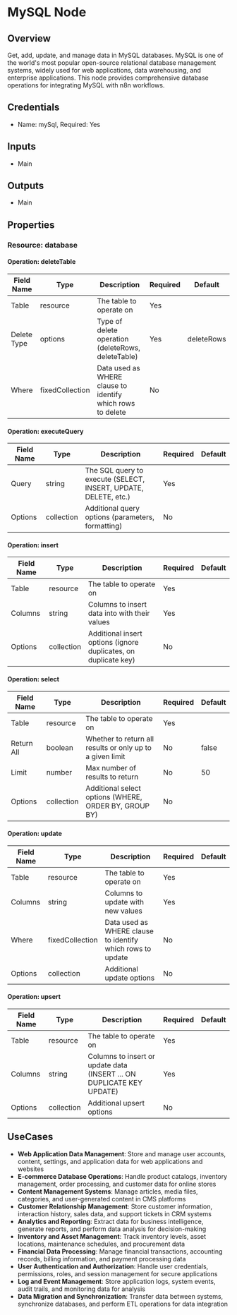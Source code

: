 # MySQL Node

## Overview

Get, add, update, and manage data in MySQL databases. MySQL is one of the world's most popular open-source relational database management systems, widely used for web applications, data warehousing, and enterprise applications. This node provides comprehensive database operations for integrating MySQL with n8n workflows.

## Credentials

- Name: mySql, Required: Yes

## Inputs

- Main

## Outputs

- Main

## Properties

### Resource: database

#### Operation: deleteTable

| Field Name | Type | Description | Required | Default |
|---|---|---|---|---|
| Table | resource | The table to operate on | Yes |  |
| Delete Type | options | Type of delete operation (deleteRows, deleteTable) | Yes | deleteRows |
| Where | fixedCollection | Data used as WHERE clause to identify which rows to delete | No |  |

#### Operation: executeQuery

| Field Name | Type | Description | Required | Default |
|---|---|---|---|---|
| Query | string | The SQL query to execute (SELECT, INSERT, UPDATE, DELETE, etc.) | Yes |  |
| Options | collection | Additional query options (parameters, formatting) | No |  |

#### Operation: insert

| Field Name | Type | Description | Required | Default |
|---|---|---|---|---|
| Table | resource | The table to operate on | Yes |  |
| Columns | string | Columns to insert data into with their values | Yes |  |
| Options | collection | Additional insert options (ignore duplicates, on duplicate key) | No |  |

#### Operation: select

| Field Name | Type | Description | Required | Default |
|---|---|---|---|---|
| Table | resource | The table to operate on | Yes |  |
| Return All | boolean | Whether to return all results or only up to a given limit | No | false |
| Limit | number | Max number of results to return | No | 50 |
| Options | collection | Additional select options (WHERE, ORDER BY, GROUP BY) | No |  |

#### Operation: update

| Field Name | Type | Description | Required | Default |
|---|---|---|---|---|
| Table | resource | The table to operate on | Yes |  |
| Columns | string | Columns to update with new values | Yes |  |
| Where | fixedCollection | Data used as WHERE clause to identify which rows to update | No |  |
| Options | collection | Additional update options | No |  |

#### Operation: upsert

| Field Name | Type | Description | Required | Default |
|---|---|---|---|---|
| Table | resource | The table to operate on | Yes |  |
| Columns | string | Columns to insert or update data (INSERT ... ON DUPLICATE KEY UPDATE) | Yes |  |
| Options | collection | Additional upsert options | No |  |

## UseCases

- **Web Application Data Management**: Store and manage user accounts, content, settings, and application data for web applications and websites
- **E-commerce Database Operations**: Handle product catalogs, inventory management, order processing, and customer data for online stores
- **Content Management Systems**: Manage articles, media files, categories, and user-generated content in CMS platforms
- **Customer Relationship Management**: Store customer information, interaction history, sales data, and support tickets in CRM systems
- **Analytics and Reporting**: Extract data for business intelligence, generate reports, and perform data analysis for decision-making
- **Inventory and Asset Management**: Track inventory levels, asset locations, maintenance schedules, and procurement data
- **Financial Data Processing**: Manage financial transactions, accounting records, billing information, and payment processing data
- **User Authentication and Authorization**: Handle user credentials, permissions, roles, and session management for secure applications
- **Log and Event Management**: Store application logs, system events, audit trails, and monitoring data for analysis
- **Data Migration and Synchronization**: Transfer data between systems, synchronize databases, and perform ETL operations for data integration

